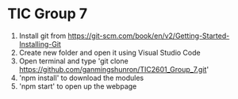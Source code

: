 # TIC Group 7
1. Install git from https://git-scm.com/book/en/v2/Getting-Started-Installing-Git
2. Create new folder and open it using Visual Studio Code
3. Open terminal and type 'git clone https://github.com/ganmingshunron/TIC2601_Group_7.git'
4. 'npm install' to download the modules
5. 'npm start' to open up the webpage
